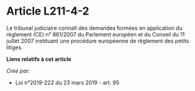 # Article L211-4-2 

Le tribunal judiciaire connaît des demandes formées en application du règlement (CE) n° 861/2007 du Parlement européen et du
Conseil du 11 juillet 2007 instituant une procédure européenne de règlement des petits litiges.

**Liens relatifs à cet article**

_Créé par_:

  - Loi n°2019-222 du 23 mars 2019 - art. 95
